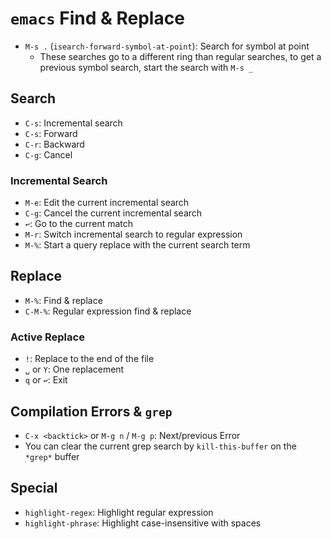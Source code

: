 # `emacs` Find & Replace

- `M-s .` (`isearch-forward-symbol-at-point`): Search for symbol at point
    - These searches go to a different ring than regular searches, to get a previous symbol search, start the search with `M-s _`

## Search

- `C-s`: Incremental search
- `C-s`: Forward
- `C-r`: Backward
- `C-g`: Cancel

### Incremental Search

- `M-e`: Edit the current incremental search
- `C-g`: Cancel the current incremental search
- `↩`: Go to the current match
- `M-r`: Switch incremental search to regular expression
- `M-%`: Start a query replace with the current search term

## Replace

- `M-%`: Find & replace
- `C-M-%`: Regular expression find & replace

### Active Replace

- `!`: Replace to the end of the file
- `␣` or `Y`: One replacement
- `q` or `↩`: Exit

## Compilation Errors & `grep`

- `C-x <backtick>` or `M-g n` / `M-g p`: Next/previous Error
- You can clear the current grep search by `kill-this-buffer` on the `*grep*` buffer

## Special

- `highlight-regex`: Highlight regular expression
- `highlight-phrase`: Highlight case-insensitive with spaces
